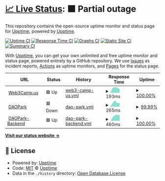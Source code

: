 # [📈 Live Status](https://upptime.github.io/upptime): <!--live status--> **🟧 Partial outage**

This repository contains the open-source uptime monitor and status page for [Upptime](https://upptime.js.org), powered by [Upptime](https://github.com/upptime/upptime).

[![Uptime CI](https://github.com/Web3-Camp/upptime/workflows/Uptime%20CI/badge.svg)](https://github.com/Web3-Camp/upptime/actions?query=workflow%3A%22Uptime+CI%22)
[![Response Time CI](https://github.com/Web3-Camp/upptime/workflows/Response%20Time%20CI/badge.svg)](https://github.com/Web3-Camp/upptime/actions?query=workflow%3A%22Response+Time+CI%22)
[![Graphs CI](https://github.com/Web3-Camp/upptime/workflows/Graphs%20CI/badge.svg)](https://github.com/Web3-Camp/upptime/actions?query=workflow%3A%22Graphs+CI%22)
[![Static Site CI](https://github.com/Web3-Camp/upptime/workflows/Static%20Site%20CI/badge.svg)](https://github.com/Web3-Camp/upptime/actions?query=workflow%3A%22Static+Site+CI%22)
[![Summary CI](https://github.com/Web3-Camp/upptime/workflows/Summary%20CI/badge.svg)](https://github.com/Web3-Camp/upptime/actions?query=workflow%3A%22Summary+CI%22)

With [Upptime](https://upptime.js.org), you can get your own unlimited and free uptime monitor and status page, powered entirely by a GitHub repository. We use [Issues](https://github.com/upptime/upptime/issues) as incident reports, [Actions](https://github.com/Web3-Camp/upptime/actions) as uptime monitors, and [Pages](https://upptime.github.io/upptime) for the status page.

<!--start: status pages-->
<!-- This summary is generated by Upptime (https://github.com/upptime/upptime) -->
<!-- Do not edit this manually, your changes will be overwritten -->
<!-- prettier-ignore -->
| URL | Status | History | Response Time | Uptime |
| --- | ------ | ------- | ------------- | ------ |
| <img alt="" src="https://favicons.githubusercontent.com/web3camp.us" height="13"> [Web3Camp.us](https://web3camp.us) | 🟩 Up | [web3-camp-us.yml](https://github.com/Web3-Camp/upptime/commits/HEAD/history/web3-camp-us.yml) | <details><summary><img alt="Response time graph" src="./graphs/web3-camp-us/response-time-week.png" height="20"> 193ms</summary><br><a href="https://Web3-Camp.github.io/upptime/history/web3-camp-us"><img alt="Response time 193" src="https://img.shields.io/endpoint?url=https%3A%2F%2Fraw.githubusercontent.com%2FWeb3-Camp%2Fupptime%2FHEAD%2Fapi%2Fweb3-camp-us%2Fresponse-time.json"></a><br><a href="https://Web3-Camp.github.io/upptime/history/web3-camp-us"><img alt="24-hour response time 152" src="https://img.shields.io/endpoint?url=https%3A%2F%2Fraw.githubusercontent.com%2FWeb3-Camp%2Fupptime%2FHEAD%2Fapi%2Fweb3-camp-us%2Fresponse-time-day.json"></a><br><a href="https://Web3-Camp.github.io/upptime/history/web3-camp-us"><img alt="7-day response time 193" src="https://img.shields.io/endpoint?url=https%3A%2F%2Fraw.githubusercontent.com%2FWeb3-Camp%2Fupptime%2FHEAD%2Fapi%2Fweb3-camp-us%2Fresponse-time-week.json"></a><br><a href="https://Web3-Camp.github.io/upptime/history/web3-camp-us"><img alt="30-day response time 193" src="https://img.shields.io/endpoint?url=https%3A%2F%2Fraw.githubusercontent.com%2FWeb3-Camp%2Fupptime%2FHEAD%2Fapi%2Fweb3-camp-us%2Fresponse-time-month.json"></a><br><a href="https://Web3-Camp.github.io/upptime/history/web3-camp-us"><img alt="1-year response time 193" src="https://img.shields.io/endpoint?url=https%3A%2F%2Fraw.githubusercontent.com%2FWeb3-Camp%2Fupptime%2FHEAD%2Fapi%2Fweb3-camp-us%2Fresponse-time-year.json"></a></details> | <details><summary><a href="https://Web3-Camp.github.io/upptime/history/web3-camp-us">100.00%</a></summary><a href="https://Web3-Camp.github.io/upptime/history/web3-camp-us"><img alt="All-time uptime 100.00%" src="https://img.shields.io/endpoint?url=https%3A%2F%2Fraw.githubusercontent.com%2FWeb3-Camp%2Fupptime%2FHEAD%2Fapi%2Fweb3-camp-us%2Fuptime.json"></a><br><a href="https://Web3-Camp.github.io/upptime/history/web3-camp-us"><img alt="24-hour uptime 100.00%" src="https://img.shields.io/endpoint?url=https%3A%2F%2Fraw.githubusercontent.com%2FWeb3-Camp%2Fupptime%2FHEAD%2Fapi%2Fweb3-camp-us%2Fuptime-day.json"></a><br><a href="https://Web3-Camp.github.io/upptime/history/web3-camp-us"><img alt="7-day uptime 100.00%" src="https://img.shields.io/endpoint?url=https%3A%2F%2Fraw.githubusercontent.com%2FWeb3-Camp%2Fupptime%2FHEAD%2Fapi%2Fweb3-camp-us%2Fuptime-week.json"></a><br><a href="https://Web3-Camp.github.io/upptime/history/web3-camp-us"><img alt="30-day uptime 100.00%" src="https://img.shields.io/endpoint?url=https%3A%2F%2Fraw.githubusercontent.com%2FWeb3-Camp%2Fupptime%2FHEAD%2Fapi%2Fweb3-camp-us%2Fuptime-month.json"></a><br><a href="https://Web3-Camp.github.io/upptime/history/web3-camp-us"><img alt="1-year uptime 100.00%" src="https://img.shields.io/endpoint?url=https%3A%2F%2Fraw.githubusercontent.com%2FWeb3-Camp%2Fupptime%2FHEAD%2Fapi%2Fweb3-camp-us%2Fuptime-year.json"></a></details>
| <img alt="" src="https://favicons.githubusercontent.com/daopark.xyz" height="13"> [DAOPark](https://daopark.xyz) | 🟥 Down | [dao-park.yml](https://github.com/Web3-Camp/upptime/commits/HEAD/history/dao-park.yml) | <details><summary><img alt="Response time graph" src="./graphs/dao-park/response-time-week.png" height="20"> 265ms</summary><br><a href="https://Web3-Camp.github.io/upptime/history/dao-park"><img alt="Response time 265" src="https://img.shields.io/endpoint?url=https%3A%2F%2Fraw.githubusercontent.com%2FWeb3-Camp%2Fupptime%2FHEAD%2Fapi%2Fdao-park%2Fresponse-time.json"></a><br><a href="https://Web3-Camp.github.io/upptime/history/dao-park"><img alt="24-hour response time 236" src="https://img.shields.io/endpoint?url=https%3A%2F%2Fraw.githubusercontent.com%2FWeb3-Camp%2Fupptime%2FHEAD%2Fapi%2Fdao-park%2Fresponse-time-day.json"></a><br><a href="https://Web3-Camp.github.io/upptime/history/dao-park"><img alt="7-day response time 265" src="https://img.shields.io/endpoint?url=https%3A%2F%2Fraw.githubusercontent.com%2FWeb3-Camp%2Fupptime%2FHEAD%2Fapi%2Fdao-park%2Fresponse-time-week.json"></a><br><a href="https://Web3-Camp.github.io/upptime/history/dao-park"><img alt="30-day response time 265" src="https://img.shields.io/endpoint?url=https%3A%2F%2Fraw.githubusercontent.com%2FWeb3-Camp%2Fupptime%2FHEAD%2Fapi%2Fdao-park%2Fresponse-time-month.json"></a><br><a href="https://Web3-Camp.github.io/upptime/history/dao-park"><img alt="1-year response time 265" src="https://img.shields.io/endpoint?url=https%3A%2F%2Fraw.githubusercontent.com%2FWeb3-Camp%2Fupptime%2FHEAD%2Fapi%2Fdao-park%2Fresponse-time-year.json"></a></details> | <details><summary><a href="https://Web3-Camp.github.io/upptime/history/dao-park">99.99%</a></summary><a href="https://Web3-Camp.github.io/upptime/history/dao-park"><img alt="All-time uptime 99.99%" src="https://img.shields.io/endpoint?url=https%3A%2F%2Fraw.githubusercontent.com%2FWeb3-Camp%2Fupptime%2FHEAD%2Fapi%2Fdao-park%2Fuptime.json"></a><br><a href="https://Web3-Camp.github.io/upptime/history/dao-park"><img alt="24-hour uptime 99.99%" src="https://img.shields.io/endpoint?url=https%3A%2F%2Fraw.githubusercontent.com%2FWeb3-Camp%2Fupptime%2FHEAD%2Fapi%2Fdao-park%2Fuptime-day.json"></a><br><a href="https://Web3-Camp.github.io/upptime/history/dao-park"><img alt="7-day uptime 99.99%" src="https://img.shields.io/endpoint?url=https%3A%2F%2Fraw.githubusercontent.com%2FWeb3-Camp%2Fupptime%2FHEAD%2Fapi%2Fdao-park%2Fuptime-week.json"></a><br><a href="https://Web3-Camp.github.io/upptime/history/dao-park"><img alt="30-day uptime 99.99%" src="https://img.shields.io/endpoint?url=https%3A%2F%2Fraw.githubusercontent.com%2FWeb3-Camp%2Fupptime%2FHEAD%2Fapi%2Fdao-park%2Fuptime-month.json"></a><br><a href="https://Web3-Camp.github.io/upptime/history/dao-park"><img alt="1-year uptime 99.99%" src="https://img.shields.io/endpoint?url=https%3A%2F%2Fraw.githubusercontent.com%2FWeb3-Camp%2Fupptime%2FHEAD%2Fapi%2Fdao-park%2Fuptime-year.json"></a></details>
| <img alt="" src="https://favicons.githubusercontent.com/dp-api.daopark.xyz" height="13"> [DAOPark-Backend](https://dp-api.daopark.xyz/alive) | 🟩 Up | [dao-park-backend.yml](https://github.com/Web3-Camp/upptime/commits/HEAD/history/dao-park-backend.yml) | <details><summary><img alt="Response time graph" src="./graphs/dao-park-backend/response-time-week.png" height="20"> 460ms</summary><br><a href="https://Web3-Camp.github.io/upptime/history/dao-park-backend"><img alt="Response time 460" src="https://img.shields.io/endpoint?url=https%3A%2F%2Fraw.githubusercontent.com%2FWeb3-Camp%2Fupptime%2FHEAD%2Fapi%2Fdao-park-backend%2Fresponse-time.json"></a><br><a href="https://Web3-Camp.github.io/upptime/history/dao-park-backend"><img alt="24-hour response time 467" src="https://img.shields.io/endpoint?url=https%3A%2F%2Fraw.githubusercontent.com%2FWeb3-Camp%2Fupptime%2FHEAD%2Fapi%2Fdao-park-backend%2Fresponse-time-day.json"></a><br><a href="https://Web3-Camp.github.io/upptime/history/dao-park-backend"><img alt="7-day response time 460" src="https://img.shields.io/endpoint?url=https%3A%2F%2Fraw.githubusercontent.com%2FWeb3-Camp%2Fupptime%2FHEAD%2Fapi%2Fdao-park-backend%2Fresponse-time-week.json"></a><br><a href="https://Web3-Camp.github.io/upptime/history/dao-park-backend"><img alt="30-day response time 460" src="https://img.shields.io/endpoint?url=https%3A%2F%2Fraw.githubusercontent.com%2FWeb3-Camp%2Fupptime%2FHEAD%2Fapi%2Fdao-park-backend%2Fresponse-time-month.json"></a><br><a href="https://Web3-Camp.github.io/upptime/history/dao-park-backend"><img alt="1-year response time 460" src="https://img.shields.io/endpoint?url=https%3A%2F%2Fraw.githubusercontent.com%2FWeb3-Camp%2Fupptime%2FHEAD%2Fapi%2Fdao-park-backend%2Fresponse-time-year.json"></a></details> | <details><summary><a href="https://Web3-Camp.github.io/upptime/history/dao-park-backend">100.00%</a></summary><a href="https://Web3-Camp.github.io/upptime/history/dao-park-backend"><img alt="All-time uptime 100.00%" src="https://img.shields.io/endpoint?url=https%3A%2F%2Fraw.githubusercontent.com%2FWeb3-Camp%2Fupptime%2FHEAD%2Fapi%2Fdao-park-backend%2Fuptime.json"></a><br><a href="https://Web3-Camp.github.io/upptime/history/dao-park-backend"><img alt="24-hour uptime 100.00%" src="https://img.shields.io/endpoint?url=https%3A%2F%2Fraw.githubusercontent.com%2FWeb3-Camp%2Fupptime%2FHEAD%2Fapi%2Fdao-park-backend%2Fuptime-day.json"></a><br><a href="https://Web3-Camp.github.io/upptime/history/dao-park-backend"><img alt="7-day uptime 100.00%" src="https://img.shields.io/endpoint?url=https%3A%2F%2Fraw.githubusercontent.com%2FWeb3-Camp%2Fupptime%2FHEAD%2Fapi%2Fdao-park-backend%2Fuptime-week.json"></a><br><a href="https://Web3-Camp.github.io/upptime/history/dao-park-backend"><img alt="30-day uptime 100.00%" src="https://img.shields.io/endpoint?url=https%3A%2F%2Fraw.githubusercontent.com%2FWeb3-Camp%2Fupptime%2FHEAD%2Fapi%2Fdao-park-backend%2Fuptime-month.json"></a><br><a href="https://Web3-Camp.github.io/upptime/history/dao-park-backend"><img alt="1-year uptime 100.00%" src="https://img.shields.io/endpoint?url=https%3A%2F%2Fraw.githubusercontent.com%2FWeb3-Camp%2Fupptime%2FHEAD%2Fapi%2Fdao-park-backend%2Fuptime-year.json"></a></details>

<!--end: status pages-->

[**Visit our status website →**](https://upptime.github.io/upptime)

## 📄 License

- Powered by: [Upptime](https://github.com/upptime/upptime)
- Code: [MIT](./LICENSE) © [Upptime](https://upptime.js.org)
- Data in the `./history` directory: [Open Database License](https://opendatacommons.org/licenses/odbl/1-0/)
